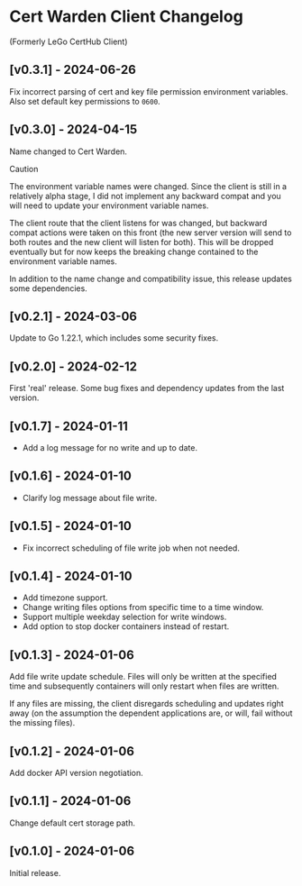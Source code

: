 # Cert Warden Client Changelog
(Formerly LeGo CertHub Client)

## [v0.3.1] - 2024-06-26

Fix incorrect parsing of cert and key file permission environment
variables. Also set default key permissions to `0600`.


## [v0.3.0] - 2024-04-15

Name changed to Cert Warden.

> [!CAUTION]
> The environment variable names were changed. Since the client is still
> in a relatively alpha stage, I did not implement any backward compat
> and you will need to update your environment variable names.

The client route that the client listens for was changed, but backward 
compat actions were taken on this front (the new server version will send 
to both routes and the new client will listen for both). This will be
dropped eventually but for now keeps the breaking change contained to the
environment variable names.

In addition to the name change and compatibility issue, this release
updates some dependencies.


## [v0.2.1] - 2024-03-06

Update to Go 1.22.1, which includes some security fixes.


## [v0.2.0] - 2024-02-12

First 'real' release. Some bug fixes and dependency updates from the
last version.


## [v0.1.7] - 2024-01-11

- Add a log message for no write and up to date.


## [v0.1.6] - 2024-01-10

- Clarify log message about file write.


## [v0.1.5] - 2024-01-10

- Fix incorrect scheduling of file write job when not needed.


## [v0.1.4] - 2024-01-10

- Add timezone support.
- Change writing files options from specific time to a time window.
- Support multiple weekday selection for write windows.
- Add option to stop docker containers instead of restart.


## [v0.1.3] - 2024-01-06

Add file write update schedule. Files will only be written at 
the specified time and subsequently containers will only restart 
when files are written.

If any files are missing, the client disregards scheduling and 
updates right away (on the assumption the dependent applications 
are, or will, fail without the missing files).


## [v0.1.2] - 2024-01-06

Add docker API version negotiation.


## [v0.1.1] - 2024-01-06

Change default cert storage path.


## [v0.1.0] - 2024-01-06

Initial release.
